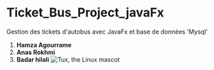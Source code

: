 # Ticket_Bus_Project_javaFx
Gestion des tickets d'autobus avec JavaFx et base de données 'Mysql'
1. <strong>Hamza Agourrame</strong>
2. <strong>Anas Rokhmi</strong>
3. <strong>Badar hilali</strong>
![Tux, the Linux mascot](/assets/images/tux.png)

